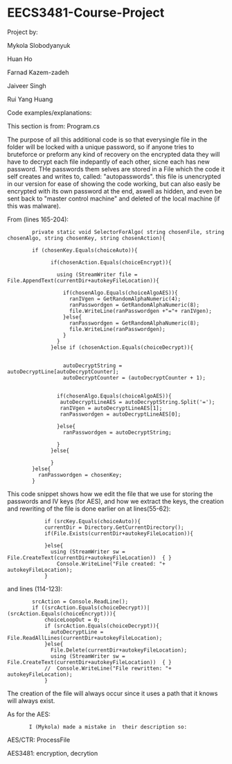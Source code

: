 # EECS3481-Course-Project

Project by: 

Mykola Slobodyanyuk

Huan Ho

Farnad Kazem-zadeh

Jaiveer Singh

Rui Yang Huang


Code examples/explanations:

This section is from: Program.cs 

The purpose of all this additional code is so that everysingle file in the folder will be locked with a unique password, so if anyone tries to bruteforce or preform any kind of recovery on the encrypted data they will have to decrypt each file indepantly of each other, sicne each has new password. THe passwords them selves are stored in a File which the code it self creates and writes to, called: "autopasswords". this file is unencrypted in our version for ease of showing the code working, but can also easly be encrypted with its own password at the end, aswell as hidden, and even be sent back to "master control machine" and deleted of the local machine (if this was malware). 

From (lines 165-204):

            private static void SelectorForAlgo( string chosenFile, string chosenAlgo, string chosenKey, string chosenAction){

            if (chosenKey.Equals(choiceAuto)){

                  if(chosenAction.Equals(choiceEncrypt)){

                    using (StreamWriter file = File.AppendText(currentDir+autokeyFileLocation)){

                      if(chosenAlgo.Equals(choiceAlgoAES)){
                        ranIVgen = GetRandomAlphaNumeric(4);
                        ranPasswordgen = GetRandomAlphaNumeric(8);
                        file.WriteLine(ranPasswordgen +"="+ ranIVgen);
                      }else{
                        ranPasswordgen = GetRandomAlphaNumeric(8);
                        file.WriteLine(ranPasswordgen);
                      }
                    }
                  }else if (chosenAction.Equals(choiceDecrypt)){


                      autoDecryptString = autoDecryptLine[autoDecryptCounter];
                      autoDecryptCounter = (autoDecryptCounter + 1);


                    if(chosenAlgo.Equals(choiceAlgoAES)){
                     autoDecryptLineAES = autoDecryptString.Split('=');
                     ranIVgen = autoDecryptLineAES[1];
                     ranPasswordgen = autoDecryptLineAES[0];

                    }else{
                      ranPasswordgen = autoDecryptString;

                    }
                  }else{

                  }
            }else{
              ranPasswordgen = chosenKey;
            }
            
 This code snippet shows how we edit the file that we use for storing the passwords and IV keys (for AES), and how we extract the keys, the creation and rewriting of the file is done earlier on at lines(55-62):    
   
                if (srcKey.Equals(choiceAuto)){
                currentDir = Directory.GetCurrentDirectory();
                if(File.Exists(currentDir+autokeyFileLocation)){

                }else{
                  using (StreamWriter sw = File.CreateText(currentDir+autokeyFileLocation))  { }
                    Console.WriteLine("File created: "+ autokeyFileLocation);
                }
                
and lines (114-123):

            srcAction = Console.ReadLine();
            if ((srcAction.Equals(choiceDecrypt))|(srcAction.Equals(choiceEncrypt))){
                choiceLoopOut = 0;
                if (srcAction.Equals(choiceDecrypt)){
                  autoDecryptLine = File.ReadAllLines(currentDir+autokeyFileLocation);
                }else{
                  File.Delete(currentDir+autokeyFileLocation);
                  using (StreamWriter sw = File.CreateText(currentDir+autokeyFileLocation))  { }
                //  Console.WriteLine("File rewritten: "+ autokeyFileLocation);
                } 
                
  The creation of the file will always occur since it uses a path that it knows will always exist. 

As for the AES: 
           
           I (Mykola) made a mistake in  their description so: 

AES/CTR: ProcessFile

AES3481: encryption, decrytion
                        
